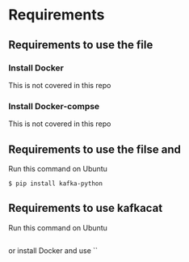 # Requirements

## Requirements to use the file []()  

### Install Docker
This is not covered in this repo 

### Install Docker-compse
This is not covered in this repo 

## Requirements to use the filse []() and []()

Run this command on Ubuntu 

```
$ pip install kafka-python  
```

## Requirements to use kafkacat  

Run this command on Ubuntu

```
```

or install Docker and use ``


